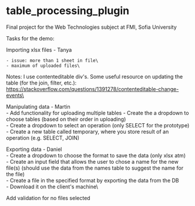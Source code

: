 # table_processing_plugin
Final project for the Web Technologies subject at FMI, Sofia University

Tasks for the demo:

Importing xlsx files - Tanya

	- issue: more than 1 sheet in file\
	- maximum of uploaded files\
	
Notes: I use contenteditable div's. Some useful resource on updating the table (for the join, filter, etc.): https://stackoverflow.com/questions/1391278/contenteditable-change-events\

Manipulating data - Martin\
	- Add functionality for uploading multiple tables
	- Create the a dropdown to choose tables  (based on their order in uploading)\
	- Create a dropdown to select an operation (only SELECT for the prototype)\
	- Create a new table called temporary, where you store result of an operation (e.g. SELECT, JOIN)

Exporting data - Daniel\
	- Create a dropdown to choose the format to save the data (only xlsx atm)\
	- Create an input field that allows the user to chose a name for the new file(s) (should use the data from the names table to suggest the name for the file)\
	- Create a file in the specified format by exporting the data from the DB\
	- Download it on the client's machine\



Add validation for no files selected

